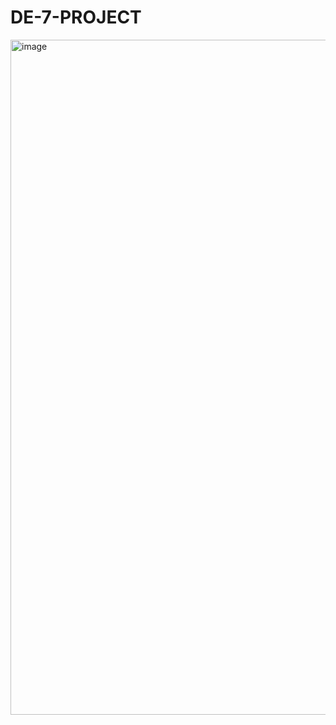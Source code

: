 # DE-7-PROJECT
<img width="1920" height="1080" alt="image" src="https://github.com/user-attachments/assets/59a6e0ae-02c3-4cc6-9361-c70f5d0ccd42" />
